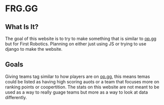 # FRG.GG

## What Is It?

The goal of this website is to try to make something that is similar to [op.gg](https://op.gg) but for First Robotics. Planning on either just using JS or trying to use django to make the website.

## Goals

Giving teams tag similar to how players are on [op.gg](https://op.gg), this means temas could be listed as having high scoring auots or a team that focuses more on ranking points or coopertition. The stats on this website are not meant to be used as a way to really guage teams but more as a way to look at data differently.